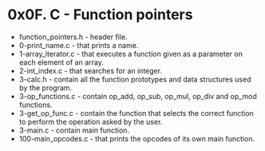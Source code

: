 # 0x0F. C - Function pointers

- function_pointers.h - header file.
- 0-print_name.c - that prints a name.
- 1-array_iterator.c - that executes a function given as a parameter on each element of an array.
- 2-int_index.c - that searches for an integer.
- 3-calc.h - contain all the function prototypes and data structures used by the program.
- 3-op_functions.c - contain op_add, op_sub, op_mul, op_div and op_mod  functions.
- 3-get_op_func.c - contain the function that selects the correct function to perform the operation asked by the user.
- 3-main.c - contain main function.
- 100-main_opcodes.c - that prints the opcodes of its own main function.
